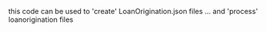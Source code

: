 this code can be used to 'create' LoanOrigination.json files ... and 'process' loanorigination files

